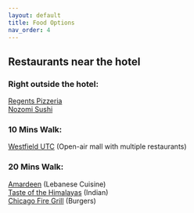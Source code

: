 ```yaml
---
layout: default
title: Food Options
nav_order: 4
---
```


## Restaurants near the hotel

### Right outside the hotel:
[Regents Pizzeria](https://maps.app.goo.gl/K7yr3NTaqF6XMiFU8) <br>
[Nozomi Sushi](https://maps.app.goo.gl/ZKjx7qw5o9TbhCC5A)

### 10 Mins Walk:
[Westfield UTC](https://maps.app.goo.gl/YpbGsbLgu5g8iELR7) (Open-air mall with multiple restaurants) <br>

### 20 Mins Walk:
[Amardeen](https://maps.app.goo.gl/H3HidYGhUe8NFKm38) (Lebanese Cuisine) <br>
[Taste of the Himalayas](https://maps.app.goo.gl/xbprfCqyxmjtqtUw5) (Indian) <br>
[Chicago Fire Grill](https://maps.app.goo.gl/ZzxFtuuyYWq1ejrw9) (Burgers)
